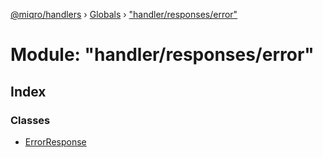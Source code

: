 [@miqro/handlers](../README.md) › [Globals](../globals.md) › ["handler/responses/error"](_handler_responses_error_.md)

# Module: "handler/responses/error"

## Index

### Classes

* [ErrorResponse](../classes/_handler_responses_error_.errorresponse.md)
